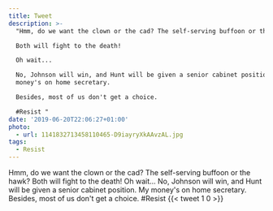 ```yaml
---
title: Tweet
description: >-
  "Hmm, do we want the clown or the cad? The self-serving buffoon or the hawk?

  Both will fight to the death!

  Oh wait...

  No, Johnson will win, and Hunt will be given a senior cabinet position. My
  money's on home secretary.

  Besides, most of us don't get a choice.

  #Resist "
date: '2019-06-20T22:06:27+01:00'
photo:
  - url: 1141832713458110465-D9iayryXkAAvzAL.jpg
tags:
  - Resist
---
```

Hmm, do we want the clown or the cad? The self-serving buffoon or the hawk?
Both will fight to the death!
Oh wait...
No, Johnson will win, and Hunt will be given a senior cabinet position. My money's on home secretary.
Besides, most of us don't get a choice.
#Resist 
      {{< tweet 1 0 >}}
    
